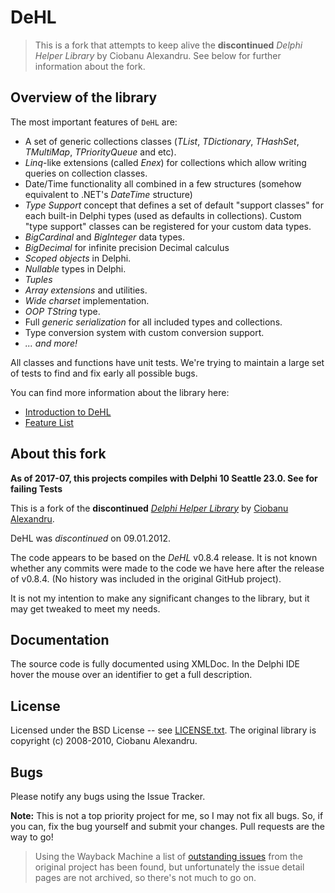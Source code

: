# DeHL

> This is a fork that attempts to keep alive the  **discontinued** *Delphi Helper Library* by Ciobanu Alexandru. See below for further information about the fork.

## Overview of the library

The most important features of `DeHL` are:
  * A set of generic collections classes (*TList*, *TDictionary*, *THashSet*, *TMultiMap*, *TPriorityQueue* and etc).
  * _Linq_-like extensions (called *Enex*) for collections which allow writing queries on collection classes.
  * Date/Time functionality all combined in a few structures (somehow equivalent to .NET's *DateTime* structure)
  * *Type Support* concept that defines a set of default "support classes" for each built-in Delphi types (used as defaults in collections). Custom "type support" classes can be registered for your custom data types.
  * *BigCardinal* and *BigInteger* data types.
  * *BigDecimal* for infinite precision Decimal calculus
  * *Scoped objects* in Delphi.
  * *Nullable* types in Delphi.
  * *Tuples*
  * *Array extensions* and utilities.
  * *Wide charset* implementation.
  * *OOP TString* type.
  * Full *generic serialization* for all included types and collections.
  * Type conversion system with custom conversion support.
  * *... and more!*

All classes and functions have unit tests. We're trying to maintain a large set of tests to find and fix early all possible bugs.

You can find more information about the library here:

* [Introduction to DeHL](Docs/Introduction.md)
* [Feature List](Docs/FeatureList.md)

## About this fork

**As of 2017-07, this projects compiles with Delphi 10 Seattle 23.0. See  for failing Tests**

This is a fork of the **discontinued** [*Delphi Helper Library*](https://github.com/pavkam/DeHL) by [Ciobanu Alexandru](https://github.com/pavkam).

DeHL was *discontinued* on 09.01.2012.

The code appears to be based on the *DeHL* v0.8.4 release. It is not known whether any commits were made to the code we have here after the release of v0.8.4. (No history was included in the original GitHub project).

It is not my intention to make any significant changes to the library, but it may get tweaked to meet my needs.

## Documentation

The source code is fully documented using XMLDoc. In the Delphi IDE hover the mouse over an identifier to get a full description. 

## License

Licensed under the BSD License -- see [LICENSE.txt](LICENSE.txt). The original library is copyright (c) 2008-2010, Ciobanu Alexandru.

## Bugs

Please notify any bugs using the Issue Tracker.

**Note:** This is not a top priority project for me, so I may not fix all bugs. So, if you can, fix the bug yourself and submit your changes. Pull requests are the way to go!

> Using the Wayback Machine a list of [outstanding issues](http://web.archive.org/web/20121026095237/http://code.google.com/p/delphilhlplib/issues/list) from the original project has been found, but unfortunately the issue detail pages are not archived, so there's not much to go on.
